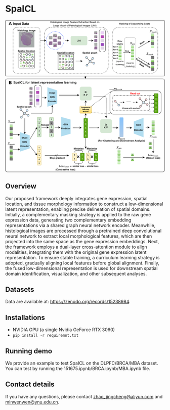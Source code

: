 # SpaICL
![image](https://github.com/wenwenmin/SpaICL/blob/main/Fig1.png)

## Overview
Our proposed framework deeply integrates gene expression, spatial location, and tissue morphology information to construct a low-dimensional latent representation, enabling precise delineation of spatial domains. Initially, a complementary masking strategy is applied to the raw gene expression data, generating two complementary embedding representations via a shared graph neural network encoder. Meanwhile, histological images are processed through a pretrained deep convolutional neural network to extract local morphological features, which are then projected into the same space as the gene expression embeddings.
Next, the framework employs a dual-layer cross-attention module to align modalities, integrating them with the original gene expression latent representation. To ensure stable training, a curriculum learning strategy is adopted, gradually aligning local features before global alignment. Finally, the fused low-dimensional representation is used for downstream spatial domain identification, visualization, and other subsequent analyses.

## Datasets
Data are available at: https://zenodo.org/records/15238984.

## Installations
- NVIDIA GPU (a single Nvidia GeForce RTX 3060)
- `pip install -r requiremnt.txt`
  
## Running demo
We provide an example to test SpaICL on the DLPFC/BRCA/MBA dataset. You can test by running the 151675.ipynb/BRCA.ipynb/MBA.ipynb file.

## Contact details
If you have any questions, please contact zhao_jingcheng@aliyun.com and minwenwen@ynu.edu.cn.

